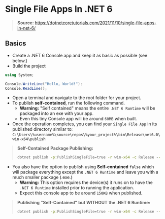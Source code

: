 # Single File Apps In .NET 6
> **Source:** https://dotnetcoretutorials.com/2021/11/10/single-file-apps-in-net-6/

## Basics
- Create a .NET 6 Console app and keep it as basic as possible (see below.)
- Build the project

```cs
using System;

Console.WriteLine("Hello, World!");
Console.ReadLine();
```
- Open a terminal and navigate to the root folder for your project.
- To publish **self-contained**, run the following command. 
  - **Warning:** "Self contained" means the entire `.NET 6 Runtime` will be packaged into an exe with your app.
  - Even this tiny Console app will be around `60MB` when built.
- Once the operation completes, you can find your `Single File App` in its published directory similar to: `C:\Users\%username%\source\repos\%your_project%\bin\Release\net6.0\win-x64\publish`

> **Self-Contained Package Publishing:**
> ```bat
> dotnet publish -p:PublishSingleFile=true -r win-x64 -c Release --self-contained true
> ```

- You also have the option to publish using **Self-contained** `false` which will package everything except the `.NET 6 Runtime` and leave you with a much smaller package (.exe.)
  - **Warning:** This option requires the device(s) it runs on to have the `.NET 6 Runtime` installed prior to running the application.
  - Expect this console app to be around `150KB` when published.

> **Publishing "Self-Contained" but WITHOUT the .NET 6 Runtime:**
> ```bat
> dotnet publish -p:PublishSingleFile=true -r win-x64 -c Release --self-contained false
> ```
